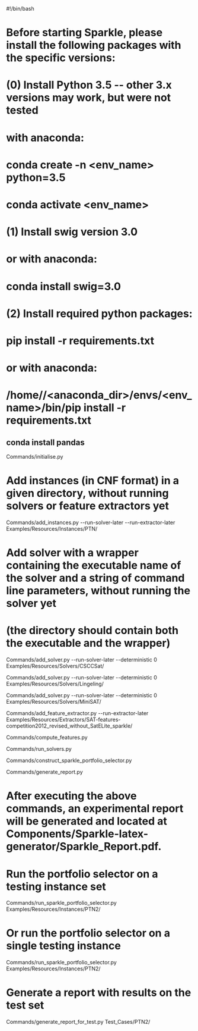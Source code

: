 #!/bin/bash

# Before starting Sparkle, please install the following packages with the specific versions:
# (0) Install Python 3.5 -- other 3.x versions may work, but were not tested
# with anaconda:
# conda create -n <env_name> python=3.5
# conda activate <env_name>
# (1) Install swig version 3.0
# or with anaconda:
# conda install swig=3.0
# (2) Install required python packages:
# pip install -r requirements.txt
# or with anaconda:
# /home/<username>/<anaconda_dir>/envs/<env_name>/bin/pip install -r requirements.txt

## conda install pandas
Commands/initialise.py

# Add instances (in CNF format) in a given directory, without running solvers or feature extractors yet
Commands/add_instances.py --run-solver-later --run-extractor-later Examples/Resources/Instances/PTN/

# Add solver with a wrapper containing the executable name of the solver and a string of command line parameters, without running the solver yet
# (the directory should contain both the executable and the wrapper)
Commands/add_solver.py --run-solver-later --deterministic 0 Examples/Resources/Solvers/CSCCSat/

Commands/add_solver.py --run-solver-later --deterministic 0 Examples/Resources/Solvers/Lingeling/

Commands/add_solver.py --run-solver-later --deterministic 0 Examples/Resources/Solvers/MiniSAT/

Commands/add_feature_extractor.py --run-extractor-later Examples/Resources/Extractors/SAT-features-competition2012_revised_without_SatELite_sparkle/

Commands/compute_features.py

Commands/run_solvers.py

Commands/construct_sparkle_portfolio_selector.py

Commands/generate_report.py

# After executing the above commands, an experimental report will be generated and located at Components/Sparkle-latex-generator/Sparkle_Report.pdf.

# Run the portfolio selector on a testing instance set
Commands/run_sparkle_portfolio_selector.py Examples/Resources/Instances/PTN2/

# Or run the portfolio selector on a single testing instance
Commands/run_sparkle_portfolio_selector.py Examples/Resources/Instances/PTN2/

# Generate a report with results on the test set
Commands/generate_report_for_test.py Test_Cases/PTN2/

